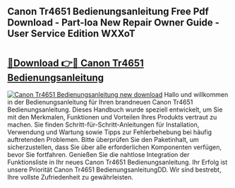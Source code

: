 ## Canon Tr4651 Bedienungsanleitung Free Pdf Download - Part-Ioa New Repair Owner Guide - User Service Edition WXXoT

# <h2><a href="http://df4vgjt.blite.top/?on=Canon+Tr4651+Bedienungsanleitung">🔗Download 👉🔴 Canon Tr4651 Bedienungsanleitung</a></h2>

[![Canon Tr4651 Bedienungsanleitung new download](https://i.imgur.com/lujVjoI.png)](http://df4vgjt.blite.top/?on=Canon+Tr4651+Bedienungsanleitung)
Hallo und willkommen in der Bedienungsanleitung für Ihren brandneuen Canon Tr4651 Bedienungsanleitung. Dieses Handbuch wurde speziell entwickelt, um Sie mit den Merkmalen, Funktionen und Vorteilen Ihres Produkts vertraut zu machen. Sie finden Schritt-für-Schritt-Anleitungen für Installation, Verwendung und Wartung sowie Tipps zur Fehlerbehebung bei häufig auftretenden Problemen. Bitte überprüfen Sie den Paketinhalt, um sicherzustellen, dass Sie über alle erforderlichen Komponenten verfügen, bevor Sie fortfahren. Genießen Sie die nahtlose Integration der Funktionsliste in Ihr neues Canon Tr4651 Bedienungsanleitung. Ihr Erfolg ist unsere Priorität Canon Tr4651 BedienungsanleitungDD. Wir sind bestrebt, Ihre vollste Zufriedenheit zu gewährleisten.
